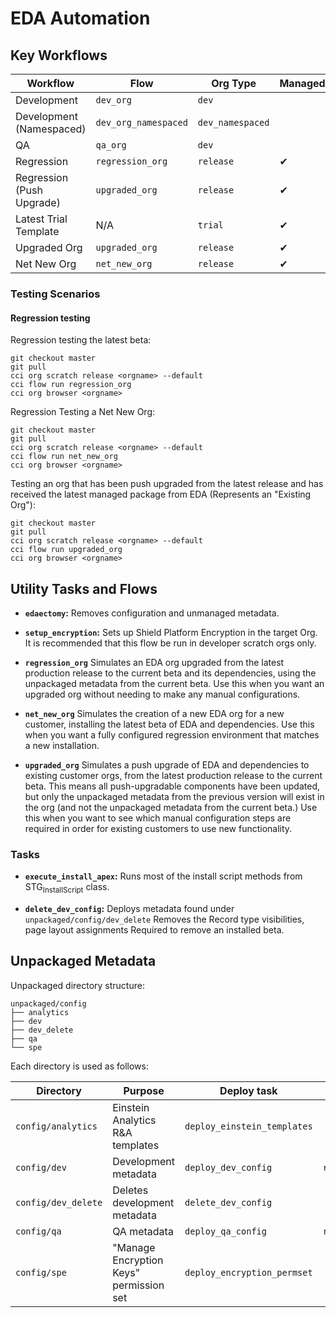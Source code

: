 # EDA Automation

## Key Workflows

| Workflow                  | Flow                 | Org Type         | Managed | Namespace |
|---------------------------|----------------------|------------------|---------|-----------|
| Development               | `dev_org`            | `dev`            |         |           |
| Development (Namespaced)  | `dev_org_namespaced` | `dev_namespaced` |         | ✔         |
| QA                        | `qa_org`             | `dev`            |         |           |
| Regression                | `regression_org`     | `release`        | ✔       |           |
| Regression (Push Upgrade) | `upgraded_org`       | `release`        | ✔       |           |
| Latest Trial Template     | N/A                  | `trial`          | ✔       |           |
| Upgraded Org              | `upgraded_org`       | `release`        | ✔       |           |
| Net New Org               | `net_new_org`        | `release`        | ✔       |           |

### Testing Scenarios

#### Regression testing

Regression testing the latest beta:

    git checkout master
    git pull
    cci org scratch release <orgname> --default
    cci flow run regression_org 
    cci org browser <orgname>

Regression Testing a Net New Org:

    git checkout master
    git pull
    cci org scratch release <orgname> --default
    cci flow run net_new_org
    cci org browser <orgname>

Testing an org that has been push upgraded from the latest release and has received the latest managed package from EDA (Represents an "Existing Org"):

    git checkout master
    git pull
    cci org scratch release <orgname> --default
    cci flow run upgraded_org 
    cci org browser <orgname>

## Utility Tasks and Flows

-   **`edaectomy`:** Removes configuration and unmanaged metadata.

-   **`setup_encryption`:** Sets up Shield Platform Encryption in the target Org. It is recommended that this flow be run in developer scratch orgs only.

-   **`regression_org`** Simulates an EDA org upgraded from the latest production release to the current beta and its dependencies, using the unpackaged metadata from the current beta. Use this when you want an upgraded org without needing to make any manual configurations.

-   **`net_new_org`** Simulates the creation of a new EDA org for a new customer, installing the latest beta of EDA and dependencies. Use this when you want a fully configured regression environment that matches a new installation.

-   **`upgraded_org`** Simulates a push upgrade of EDA and dependencies to existing customer orgs, from the latest production release to the current beta. This means all push-upgradable components have been updated, but only the unpackaged metadata from the previous version will exist in the org (and not the unpackaged metadata from the current beta.) Use this when you want to see which manual configuration steps are required in order for existing customers to use new functionality.

### Tasks

-   **`execute_install_apex`:** Runs most of the install script methods from STG<sub>InstallScript</sub> class.

-   **`delete_dev_config`:** Deploys metadata found under `unpackaged/config/dev_delete` Removes the Record type visibilities, page layout assignments Required to remove an installed beta.

## Unpackaged Metadata

Unpackaged directory structure:

    unpackaged/config
    ├── analytics
    ├── dev
    ├── dev_delete
    ├── qa
    └── spe

Each directory is used as follows:

| Directory           | Purpose                                 | Deploy task                 | Retrieve task         |
|---------------------|-----------------------------------------|-----------------------------|-----------------------|
| `config/analytics`  | Einstein Analytics R&A templates        | `deploy_einstein_templates` |                       |
| `config/dev`        | Development metadata                    | `deploy_dev_config`         | `retrieve_config_dev` |
| `config/dev_delete` | Deletes development metadata            | `delete_dev_config`         |                       |
| `config/qa`         | QA metadata                             | `deploy_qa_config`          | `retrieve_qa_config`  |
| `config/spe`        | "Manage Encryption Keys" permission set | `deploy_encryption_permset` |                       |